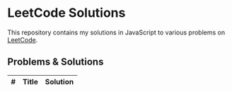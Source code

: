 # LeetCode Solutions
This repository contains my solutions in JavaScript to various problems on [LeetCode](https://leetcode.com/u/sruthisurya2019/).

## Problems & Solutions
| # | Title | Solution |
|---| ----- | -------- |

